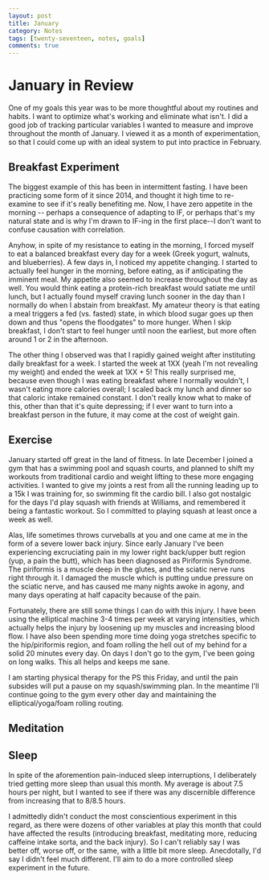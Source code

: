 ```yaml
---
layout: post
title: January
category: Notes
tags: [twenty-seventeen, notes, goals]
comments: true
---
```


<h1>January in Review</h1>

<p>One of my goals this year was to be more thoughtful about my routines and habits. I want to optimize what's working and eliminate what isn't. I did a good job of tracking particular variables I wanted to measure and improve throughout the month of January. I viewed it as a month of experimentation, so that I could come up with an ideal system to put into practice in February.</p>

<h2>Breakfast Experiment</h2>
<p>The biggest example of this has been in intermittent fasting. I have been practicing some form of it since 2014, and thought it high time to re-examine to see if it's really benefiting me. Now, I have zero appetite in the morning -- perhaps a consequence of adapting to IF, or perhaps that's my natural state and is why I'm drawn to IF-ing in the first place--I don't want to confuse causation with correlation.</p>

<p>Anyhow, in spite of my resistance to eating in the morning, I forced myself to eat a balanced breakfast every day for a week (Greek yogurt, walnuts, and blueberries). A few days in, I noticed my appetite changing. I started to actually feel hunger in the morning, before eating, as if anticipating the imminent meal. My appetite also seemed to increase throughout the day as well. You would think eating a protein-rich breakfast would satiate me until lunch, but I actually found myself craving lunch sooner in the day than I normally do when I abstain from breakfast. My amateur theory is that eating a meal triggers a fed (vs. fasted) state, in which blood sugar goes up then down and thus "opens the floodgates" to more hunger. When I skip breakfast, I don't start to feel hunger until noon the earliest, but more often around 1 or 2 in the afternoon.</p>

<p>The other thing I observed was that I rapidly gained weight after instituting daily breakfast for a week. I started the week at 1XX (yeah I'm not revealing my weight) and ended the week at 1XX + 5! This really surprised me, because even though I was eating breakfast where I normally wouldn't, I wasn't eating more calories overall; I scaled back my lunch and dinner so that caloric intake remained constant. I don't really know what to make of this, other than that it's quite depressing; if I ever want to turn into a breakfast person in the future, it may come at the cost of weight gain.</p>

<h2>Exercise</h2>
<p>January started off great in the land of fitness. In late December I joined a gym that has a swimming pool and squash courts, and planned to shift my workouts from traditional cardio and weight lifting to these more engaging activities. I wanted to give my joints a rest from all the running leading up to a 15k I was training for, so swimming fit the cardio bill. I also got nostalgic for the days I'd play squash with friends at Williams, and remembered it being a fantastic workout. So I committed to playing squash at least once a week as well.</p>
<p>Alas, life sometimes throws curveballs at you and one came at me in the form of a severe lower back injury. Since early January I've been experiencing excruciating pain in my lower right back/upper butt region (yup, a pain the butt), which has been diagnosed as Piriformis Syndrome. The piriformis is a muscle deep in the glutes, and the sciatic nerve runs right through it. I damaged the muscle which is putting undue pressure on the sciatic nerve, and has caused me many nights awoke in agony, and many days operating at half capacity because of the pain.</p>
<p>Fortunately, there are still some things I can do with this injury. I have been using the elliptical machine 3-4 times per week at varying intensities, which actually helps the injury by loosening up my muscles and increasing blood flow. I have also been spending more time doing yoga stretches specific to the hip/piriformis region, and foam rolling the hell out of my behind for a solid 20 minutes every day. On days I don't go to the gym, I've been going on long walks. This all helps and keeps me sane.</p>
<p>I am starting physical therapy for the PS this Friday, and until the pain subsides will put a pause on my squash/swimming plan. In the meantime I'll continue going to the gym every other day and maintaining the elliptical/yoga/foam rolling routing.</p>


<h2>Meditation</h2>
<p></p>


<h2>Sleep</h2>
<p>In spite of the aforemention pain-induced sleep interruptions, I deliberately tried getting more sleep than usual this month. My average is about 7.5 hours per night, but I wanted to see if there was any discernible difference from increasing that to 8/8.5 hours. </p>
<p>I admittedly didn't conduct the most conscientious experiment in this regard, as there were dozens of other variables at play this month that could have affected the results (introducing breakfast, meditating more, reducing caffeine intake sorta, and the back injury). So I can't reliably say I was better off, worse off, or the same, with a little bit more sleep. Anecdotally, I'd say I didn't feel much different. I'll aim to do a more controlled sleep experiment in the future. </p>
